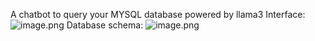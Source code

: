 A chatbot to query your MYSQL database powered by llama3
Interface:
![image.png](attachment:622ca255-6f0a-4e48-be0d-c58cbf884dc6:image.png)
Database schema:
![image.png](attachment:ff0d6164-388b-4260-8095-92b8f54b3716:image.png)



